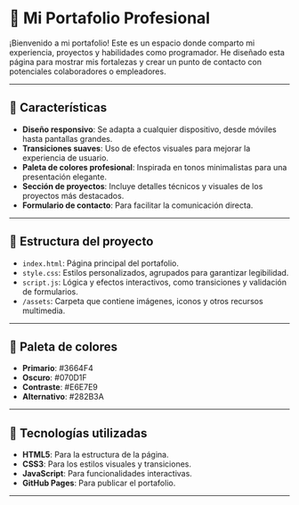 # 🌟 Mi Portafolio Profesional

¡Bienvenido a mi portafolio! Este es un espacio donde comparto mi experiencia, proyectos y habilidades como programador. He diseñado esta página para mostrar mis fortalezas y crear un punto de contacto con potenciales colaboradores o empleadores.

---

## 🚀 Características

- **Diseño responsivo**: Se adapta a cualquier dispositivo, desde móviles hasta pantallas grandes.  
- **Transiciones suaves**: Uso de efectos visuales para mejorar la experiencia de usuario.  
- **Paleta de colores profesional**: Inspirada en tonos minimalistas para una presentación elegante.  
- **Sección de proyectos**: Incluye detalles técnicos y visuales de los proyectos más destacados.  
- **Formulario de contacto**: Para facilitar la comunicación directa.  

---

## 📂 Estructura del proyecto

- `index.html`: Página principal del portafolio.  
- `style.css`: Estilos personalizados, agrupados para garantizar legibilidad.  
- `script.js`: Lógica y efectos interactivos, como transiciones y validación de formularios.  
- `/assets`: Carpeta que contiene imágenes, iconos y otros recursos multimedia.  

---

## 🎨 Paleta de colores

- **Primario**: #3664F4  
- **Oscuro**: #070D1F  
- **Contraste**: #E6E7E9  
- **Alternativo**: #282B3A  

---

## 📜 Tecnologías utilizadas

- **HTML5**: Para la estructura de la página.  
- **CSS3**: Para los estilos visuales y transiciones.  
- **JavaScript**: Para funcionalidades interactivas.  
- **GitHub Pages**: Para publicar el portafolio.  

---
